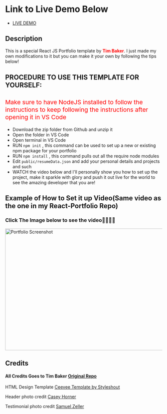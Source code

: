 # Link to Live Demo Below

<ul>
<li><a href="https://djimenezdev.com/">LIVE DEMO</a></li>
</ul>

## Description

This is a special React JS Portfolio template by <span style="font-weight:bold;color:red">Tim Baker</span>. I just made my own modifications to it but you can make
it your own by following the tips below!

<h2 style="margin:30px 0;">PROCEDURE TO USE THIS TEMPLATE FOR YOURSELF:</h2>

<p style="font-size:1.2rem;color:red">Make sure to have NodeJS installed to follow the instructions to keep following the instructions after opening it in VS Code</p>

- Download the zip folder from Github and unzip it
- Open the folder in VS Code
- Open terminal in VS Code
- RUN <code>npm init</code> , this command can be used to set up a new or existing npm package for your portfolio
- RUN <code>npm install</code> , this command pulls out all the require node modules
- Edit <code>public/resumeData.json</code> and add your personal details and projects and such
- WATCH the video below and I'll personally show you how to set up the project, make it sparkle with glory and push it out live for the world to see the amazing developer that you are!

## Example of How to Set it up Video(Same video as the one in my React-Portfolio Repo)

<h3 style="font-weight:bold">Click The Image below to see the video💯🔥🔥🔥</h3>

<a href="https://www.youtube.com/watch?v=euCUCuCaX-I"><img src="public/images/portfolio_screenshot.png" width="700" height="390" alt="Portfolio Screenshot"></a>

## Credits

#### All Credits Goes to Tim Baker <a href='https://github.com/tbakerx/react-resume-template'>Original Repo</a>

HTML Design Template
<a href="https://www.styleshout.com/free-templates/ceevee/">Ceevee Template by Styleshout</a>

Header photo credit
<a href="https://unsplash.com/@mischievous_penguins?utm_medium=referral&amp;utm_campaign=photographer-credit&amp;utm_content=creditBadge">Casey Horner</a>

Testimonial photo credit
<a href="https://unsplash.com/@samuelzeller?utm_medium=referral&amp;utm_campaign=photographer-credit&amp;utm_content=creditBadge">Samuel Zeller</a>

